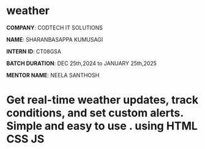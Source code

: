 # weather

**COMPANY**: CODTECH IT SOLUTIONS

**NAME**: SHARANBASAPPA KUMUSAGI

**INTERN ID**: CT08GSA

**BATCH DURATION**: DEC 25th,2024 to JANUARY 25th,2025

**MENTOR NAME**: NEELA SANTHOSH

# Get real-time weather updates, track conditions, and set custom alerts. Simple and easy to use . using HTML CSS JS 


